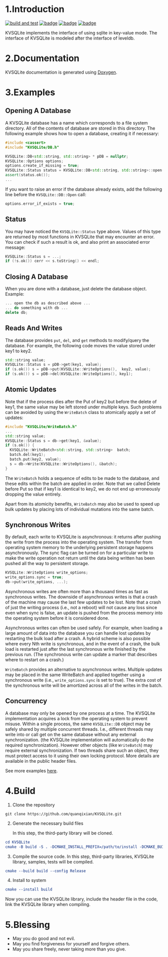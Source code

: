 # 1.Introduction

[![build and test](https://github.com/quanqixian/KVSQLite/actions/workflows/build-test.yml/badge.svg)](https://github.com/quanqixian/KVSQLite/actions/workflows/build-test.yml)
[![badge](https://img.shields.io/badge/license-MIT-blue)](https://github.com/quanqixian/EVHttpServer/blob/master/LICENSE)
[![badge](https://img.shields.io/badge/document-doxygen-brightgreen)](https://quanqixian.github.io/EVHttpServer/)
[![badge](https://img.shields.io/badge/platform-windows%20%7C%20linux-green)](./README.md)

KVSQLite implements the interface of using sqlite in key-value mode. The interface of KVSQLite is modeled after the interface of leveldb.


# 2.Documentation

KVSQLite documentation is generated using  [Doxygen](http://www.doxygen.org/).

# 3.Examples

## Opening A Database

A KVSQLite database has a name which corresponds to a file system directory. All
of the contents of database are stored in this directory. The following example
shows how to open a database, creating it if necessary:

```c++
#include <cassert>
#include "KVSQLite/DB.h"

KVSQLite::DB<std::string, std::string> * pDB = nullptr;
KVSQLite::Options options;
options.create_if_missing = true;
KVSQLite::Status status = KVSQLite::DB<std::string, std::string>::open(options, "KVSQLite.db", &db);
assert(status.ok());
...
```

If you want to raise an error if the database already exists, add the following
line before the `KVSQLite::DB::Open` call:

```c++
options.error_if_exists = true;
```

## Status

You may have noticed the `KVSQLite::Status` type above. Values of this type are
returned by most functions in KVSQLite that may encounter an error. You can check
if such a result is ok, and also print an associated error message:

```c++
KVSQLite::Status s = ...;
if (!s.ok()) cerr << s.toString() << endl;
```

## Closing A Database

When you are done with a database, just delete the database object. Example:

```c++
... open the db as described above ...
... do something with db ...
delete db;
```

## Reads And Writes

The database provides `put`, `del`, and `get` methods to modify/query the database.
For example, the following code moves the value stored under key1 to key2.

```c++
std::string value;
KVSQLite::Status s = pDB->get(key1, value);
if (s.ok()) s = pDB->put(KVSQLite::WriteOptions(),  key2, value);
if (s.ok()) s = pDB->del(KVSQLite::WriteOptions(), key1);
```

## Atomic Updates

Note that if the process dies after the Put of key2 but before the delete of
key1, the same value may be left stored under multiple keys. Such problems can
be avoided by using the `WriteBatch` class to atomically apply a set of updates:

```c++
#include "KVSQLite/WriteBatch.h"
...
std::string value;
KVSQLite::Status s = db->get(key1, &value);
if (s.ok()) {
  KVSQLite::WriteBatch<std::string, std::string>  batch;
  batch.del(key1);
  batch.put(key2, value);
  s = db->Write(KVSQLite::WriteOptions(), &batch);
}
```

The `WriteBatch` holds a sequence of edits to be made to the database, and these
edits within the batch are applied in order. Note that we called Delete before
Put so that if key1 is identical to key2, we do not end up erroneously dropping
the value entirely.

Apart from its atomicity benefits, `WriteBatch` may also be used to speed up
bulk updates by placing lots of individual mutations into the same batch.

## Synchronous Writes

By default, each write to KVSQLite is asynchronous: it returns after pushing the
write from the process into the operating system. The transfer from operating
system memory to the underlying persistent storage happens asynchronously. The
sync flag can be turned on for a particular write to make the write operation
not return until the data being written has been pushed all the way to
persistent storage.

```c++
KVSQLite::WriteOptions write_options;
write_options.sync = true;
db->put(write_options, ...);
```

Asynchronous writes are often more than a thousand times as fast as synchronous
writes. The downside of asynchronous writes is that a crash of the machine may
cause the last few updates to be lost. Note that a crash of just the writing
process (i.e., not a reboot) will not cause any loss since even when sync is
false, an update is pushed from the process memory into the operating system
before it is considered done.

Asynchronous writes can often be used safely. For example, when loading a large
amount of data into the database you can handle lost updates by restarting the
bulk load after a crash. A hybrid scheme is also possible where every Nth write
is synchronous, and in the event of a crash, the bulk load is restarted just
after the last synchronous write finished by the previous run. (The synchronous
write can update a marker that describes where to restart on a crash.)

`WriteBatch` provides an alternative to asynchronous writes. Multiple updates
may be placed in the same WriteBatch and applied together using a synchronous
write (i.e., `write_options.sync` is set to true). The extra cost of the
synchronous write will be amortized across all of the writes in the batch.

## Concurrency

A database may only be opened by one process at a time. The KVSQLite
implementation acquires a lock from the operating system to prevent misuse.
Within a single process, the same `KVSQLite::DB` object may be safely shared by
multiple concurrent threads. I.e., different threads may write into or call get 
on the same database without any external synchronization.
(the KVSQLite implementation will automatically do the required synchronization).
However other objects (like  `WriteBatch`) may require external
synchronization. If two threads share such an object, they must protect access
to it using their own locking protocol. More details are available in the public
header files.



See more examples [here](./example/README.md).

# 4.Build


1. Clone the repository

```shell
git clone https://github.com/quanqixian/KVSQLite.git
```

2. Generate the necessary build files

   In this step, the third-party library will be cloned.

```cmake
cd KVSQLite
cmake -B build -S . -DCMAKE_INSTALL_PREFIX=/path/to/install -DCMAKE_BUILD_TYPE=Release
```

3. Compile the source code. In this step, third-party libraries, KVSQLite library, samples, tests will be compiled.

```cmake
cmake --build build --config Release
```

4. Install to system

```cmake
cmake --install build
```

Now you can use the KVSQLite library, include the header file in the code, link the KVSQLite library when compiling.

# 5.Blessing

- May you do good and not evil.
- May you find forgiveness for yourself and forgive others.
- May you share freely, never taking more than you give.

